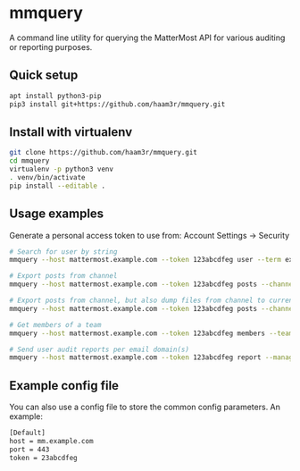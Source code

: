 # mmquery

A command line utility for querying the MatterMost API for various auditing or reporting purposes.

## Quick setup

```bash
apt install python3-pip
pip3 install git+https://github.com/haam3r/mmquery.git
```

## Install with virtualenv

```bash
git clone https://github.com/haam3r/mmquery.git
cd mmquery
virtualenv -p python3 venv
. venv/bin/activate
pip install --editable .
```

## Usage examples

Generate a personal access token to use from: Account Settings -> Security

```bash
# Search for user by string
mmquery --host mattermost.example.com --token 123abcdfeg user --term example

# Export posts from channel
mmquery --host mattermost.example.com --token 123abcdfeg posts --channel example --team team-name

# Export posts from channel, but also dump files from channel to current working directory
mmquery --host mattermost.example.com --token 123abcdfeg posts --channel example --team team-name --filedump

# Get members of a team
mmquery --host mattermost.example.com --token 123abcdfeg members --team example

# Send user audit reports per email domain(s)
mmquery --host mattermost.example.com --token 123abcdfeg report --managers managers.json --template message.txt --smtp-host mail.example.com
```

## Example config file

You can also use a config file to store the common config parameters. An example:

```bash
[Default]
host = mm.example.com
port = 443
token = 23abcdfeg
```